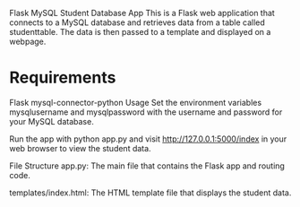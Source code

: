 Flask MySQL Student Database App
This is a Flask web application that connects to a MySQL database and retrieves data from a table called studenttable. The data is then passed to a template and displayed on a webpage.

<h1>Requirements</h1>
Flask
mysql-connector-python
Usage
Set the environment variables mysqlusername and mysqlpassword with the username and password for your MySQL database.

Run the app with python app.py and visit http://127.0.0.1:5000/index in your web browser to view the student data.

File Structure
app.py: The main file that contains the Flask app and routing code.

templates/index.html: The HTML template file that displays the student data.